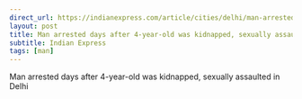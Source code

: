 ```yaml
---
direct_url: https://indianexpress.com/article/cities/delhi/man-arrested-kidnapped-sexually-assaulted-delhi-8346079/
layout: post
title: Man arrested days after 4-year-old was kidnapped, sexually assaulted in Delhi
subtitle: Indian Express
tags: [man]
---
```


Man arrested days after 4-year-old was kidnapped, sexually assaulted in Delhi